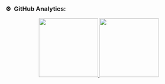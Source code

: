 
### ⚙️ &nbsp;GitHub Analytics:

<p align="center">
<a href="https://github.com/MrFrigola">
  <img height="160em" src="https://github-readme-stats.vercel.app/api?username=MrFrigola&show_icons=true&theme=algolia&include_all_commits=true"/>
  <img height="160em" src="https://github-readme-stats.vercel.app/api/top-langs/?username=MrFrigola&layout=compact&langs_count=8&theme=algolia"/>
</a>
</p>
